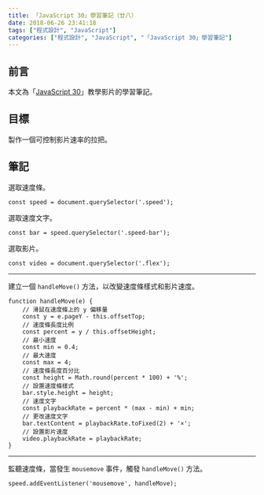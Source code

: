 ```yaml
---
title: 「JavaScript 30」學習筆記（廿八）
date: 2018-06-26 23:41:18
tags: ["程式設計", "JavaScript"]
categories: ["程式設計", "JavaScript", "「JavaScript 30」學習筆記"]
---
```


## 前言

本文為「[JavaScript 30](https://javascript30.com/)」教學影片的學習筆記。

## 目標

製作一個可控制影片速率的拉把。

## 筆記

選取速度條。

```JS
const speed = document.querySelector('.speed');
```

選取速度文字。

```JS
const bar = speed.querySelector('.speed-bar');
```

選取影片。

```JS
const video = document.querySelector('.flex');
```

---

建立一個 `handleMove()` 方法，以改變速度條樣式和影片速度。

```JS
function handleMove(e) {
    // 滑鼠在速度條上的 y 偏移量
    const y = e.pageY - this.offsetTop;
    // 速度條長度比例
    const percent = y / this.offsetHeight;
    // 最小速度
    const min = 0.4;
    // 最大速度
    const max = 4;
    // 速度條長度百分比
    const height = Math.round(percent * 100) + '%';
    // 設置速度條樣式
    bar.style.height = height;
    // 速度文字
    const playbackRate = percent * (max - min) + min;
    // 更改速度文字
    bar.textContent = playbackRate.toFixed(2) + '×';
    // 設置影片速度
    video.playbackRate = playbackRate;
}
```

---

監聽速度條，當發生 `mousemove` 事件，觸發 `handleMove()` 方法。

```JS
speed.addEventListener('mousemove', handleMove);
```
